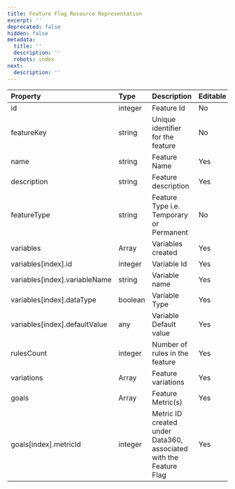 ```yaml
---
title: Feature Flag Resource Representation
excerpt: ''
deprecated: false
hidden: false
metadata:
  title: ''
  description: ''
  robots: index
next:
  description: ''
---
```

| Property                      | Type           | Description                                                       | Editable |
| :---------------------------- | :------------- | :---------------------------------------------------------------- | :------- |
| id                            | integer        | Feature Id                                                        | No       |
| featureKey                    | string         | Unique identifier for the feature                                 | No       |
| name                          | string         | Feature Name                                                      | Yes      |
| description                   | string         | Feature description                                               | Yes      |
| featureType                   | string         | Feature Type i.e. Temporary or Permanent                          | No       |
| variables                     | Array<Objects> | Variables created                                                 | Yes      |
| variables[index].id           | integer        | Variable Id                                                       | Yes      |
| variables[index].variableName | string         | Variable name                                                     | Yes      |
| variables[index].dataType     | boolean        | Variable Type                                                     | Yes      |
| variables[index].defaultValue | any            | Variable Default value                                            | Yes      |
| rulesCount                    | integer        | Number of rules in the feature                                    | Yes      |
| variations                    | Array<Objects> | Feature variations                                                | Yes      |
| goals                         | Array<Objects> | Feature Metric(s)                                                 | Yes      |
| goals[index].metricId         | integer        | Metric ID created under Data360, associated with the Feature Flag | Yes      |